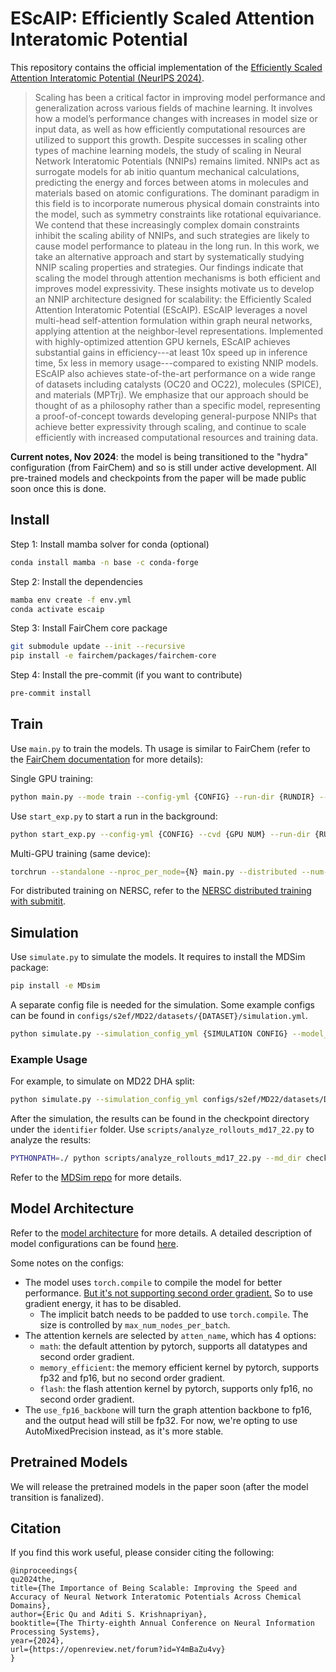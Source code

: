 # EScAIP: Efficiently Scaled Attention Interatomic Potential

This repository contains the official implementation of the [Efficiently Scaled Attention Interatomic Potential (NeurIPS 2024)](https://openreview.net/forum?id=Y4mBaZu4vy).

> Scaling has been a critical factor in improving model performance and generalization across various fields of machine learning.
It involves how a model’s performance changes with increases in model size or input data, as well as how efficiently computational resources are utilized to support this growth.
Despite successes in scaling other types of machine learning models, the study of scaling in Neural Network Interatomic Potentials (NNIPs) remains limited. NNIPs act as surrogate models for ab initio quantum mechanical calculations, predicting the energy and forces between atoms in molecules and materials based on atomic configurations. The dominant paradigm in this field is to incorporate numerous physical domain constraints into the model, such as symmetry constraints like rotational equivariance. We contend that these increasingly complex domain constraints inhibit the scaling ability of NNIPs, and such strategies are likely to cause model performance to plateau in the long run. In this work, we take an alternative approach and start by systematically studying NNIP scaling properties and strategies. Our findings indicate that scaling the model through attention mechanisms is both efficient and improves model expressivity. These insights motivate us to develop an NNIP architecture designed for scalability: the Efficiently Scaled Attention Interatomic Potential (EScAIP).
EScAIP leverages a novel multi-head self-attention formulation within graph neural networks, applying attention at the neighbor-level representations.
Implemented with highly-optimized attention GPU kernels, EScAIP achieves substantial gains in efficiency---at least 10x speed up in inference time, 5x less in memory usage---compared to existing NNIP models. EScAIP also achieves state-of-the-art performance on a wide range of datasets including catalysts (OC20 and OC22), molecules (SPICE), and materials (MPTrj).
We emphasize that our approach should be thought of as a philosophy rather than a specific model, representing a proof-of-concept towards developing general-purpose NNIPs that achieve better expressivity through scaling, and continue to scale efficiently with increased computational resources and training data.

**Current notes, Nov 2024**: the model is being transitioned to the "hydra" configuration (from FairChem) and so is still under active development. All pre-trained models and checkpoints from the paper will be made public soon once this is done.

## Install

Step 1: Install mamba solver for conda (optional)

```bash
conda install mamba -n base -c conda-forge
```

Step 2: Install the dependencies

```bash
mamba env create -f env.yml
conda activate escaip
```

Step 3: Install FairChem core package

```bash
git submodule update --init --recursive
pip install -e fairchem/packages/fairchem-core
```

Step 4: Install the pre-commit (if you want to contribute)

```bash
pre-commit install
```

## Train

Use `main.py` to train the models. Th usage is similar to FairChem (refer to the [FairChem documentation](https://fair-chem.github.io/core/model_training.html) for more details):

Single GPU training:

```bash
python main.py --mode train --config-yml {CONFIG} --run-dir {RUNDIR} --timestamp-id {TIMESTAMP} --checkpoint {CHECKPOINT}
```

Use `start_exp.py` to start a run in the background:

```bash
python start_exp.py --config-yml {CONFIG} --cvd {GPU NUM} --run-dir {RUNDIR} --timestamp-id {TIMESTAMP} --checkpoint {CHECKPOINT}
```

Multi-GPU training (same device):

```bash
torchrun --standalone --nproc_per_node={N} main.py --distributed --num-gpus {N} {...}
```

For distributed training on NERSC, refer to the [NERSC distributed training with submitit](NERSC_dist_train.md).

## Simulation

Use `simulate.py` to simulate the models. It requires to install the MDSim package:

```bash
pip install -e MDsim
```

A separate config file is needed for the simulation. Some example configs can be found in `configs/s2ef/MD22/datasets/{DATASET}/simulation.yml`.

```bash
python simulate.py --simulation_config_yml {SIMULATION CONFIG} --model_dir {CHECKPOINT DIR} --model_config_yml {MODEL CONFIG}--identifier {IDENTIFIER}
```

### Example Usage

For example, to simulate on MD22 DHA split:

```bash
python simulate.py --simulation_config_yml configs/s2ef/MD22/datasets/DHA/simulation.yml --model_dir checkpoints/MD22_DHA/ --model_config_yml configs/s2ef/MD22/EScAIP/DHA.yml --identifier test_simulation
```

After the simulation, the results can be found in the checkpoint directory under the `identifier` folder. Use `scripts/analyze_rollouts_md17_22.py` to analyze the results:

```bash
PYTHONPATH=./ python scripts/analyze_rollouts_md17_22.py --md_dir checkpoints/MD22_DHA/md_sim_test_simulation --gt_traj /data/md22/md22_AT-AT.npz --xlim 25
```

Refer to the [MDSim repo](https://github.com/kyonofx/MDsim) for more details.


## Model Architecture

Refer to the [model architecture](model_architecture.md) for more details. A detailed description of model configurations can be found [here](configs/example_config_EScAIP.yml).

Some notes on the configs:
- The model uses `torch.compile` to compile the model for better performance. [But it's not supporting second order gradient.](https://github.com/pytorch/pytorch/issues/91469) So to use gradient energy, it has to be disabled.
    - The implicit batch needs to be padded to use `torch.compile`. The size is controlled by `max_num_nodes_per_batch`.
- The attention kernels are selected by `atten_name`, which has 4 options:
    - `math`: the default attention by pytorch, supports all datatypes and second order gradient.
    - `memory_efficient`: the memory efficient kernel by pytorch, supports fp32 and fp16, but no second order gradient.
    - `flash`: the flash attention kernel by pytorch, supports only fp16, no second order gradient.
- The `use_fp16_backbone` will turn the graph attention backbone to fp16, and the output head will still be fp32. For now, we're opting to use AutoMixedPrecision instead, as it's more stable.

## Pretrained Models

We will release the pretrained models in the paper soon (after the model transition is fanalized).

## Citation

If you find this work useful, please consider citing the following:

```
@inproceedings{
qu2024the,
title={The Importance of Being Scalable: Improving the Speed and Accuracy of Neural Network Interatomic Potentials Across Chemical Domains},
author={Eric Qu and Aditi S. Krishnapriyan},
booktitle={The Thirty-eighth Annual Conference on Neural Information Processing Systems},
year={2024},
url={https://openreview.net/forum?id=Y4mBaZu4vy}
}
```
